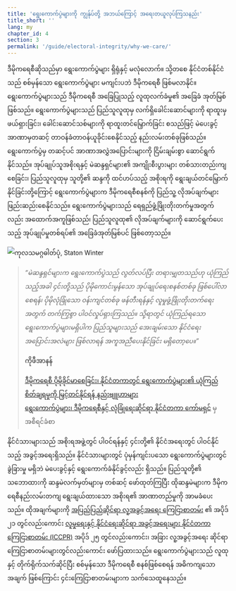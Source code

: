 ```yaml
---
title: 'ရွေးကောက်ပွဲများကို ကျွန်ုပ်တို့ အဘယ်ကြောင့် အရေးတယူလုပ်ကြသနည်း'
title_short: ''
lang: my
chapter_id: 4
section: 3
permalink: '/guide/electoral-integrity/why-we-care/'
---
```


ဒီမိုကရေစီဆိုသည်မှာ ရွေးကောက်ပွဲများ ရှိရုံနှင့် မလုံလောက်။ သို့တစေ နိုင်ငံတစ်နိုင်ငံသည် စစ်မှန်သော ရွေးကောက်ပွဲများ မကျင်းပဘဲ ဒီမိုကရေစီ ဖြစ်မလာနိုင်။ ရွေးကောက်ပွဲများသည် ဒီမိုကရေစီ အခြေပြုသည့် လူထုလက်ခံမှု၏ အခြေခံ အုတ်မြစ်ဖြစ်သည်။ ရွေးကောက်ပွဲများသည် ပြည်သူလူထုမှ လက်ရှိခေါင်းဆောင်များကို ရာထူးမှ ဖယ်ရှားခြင်း၊ ခေါင်းဆောင်သစ်များကို ရာထူးတင်မြှောက်ခြင်း စသည်ဖြင့် မဲပေးခွင့်အာဏာမှတဆင့် တာဝန်ခံတာဝန်ယူခိုင်းစေနိုင်သည့် နည်းလမ်းတစ်ခုဖြစ်သည်။ ရွေးကောက်ပွဲမှ တဆင့်ပင် အာဏာအလွှဲအပြောင်းများကို ငြိမ်းချမ်းစွာ ဆောင်ရွက်နိုင်သည်။ အုပ်ချုပ်သူအစိုးရနှင့် မဲဆန္ဒရှင်များ၏ အကျိုးစီးပွားများ တစ်သားတည်းကျစေခြင်း၊ ပြည်သူလူထုမှ သူတို့၏ ဆန္ဒကို ထင်ဟပ်သည့် အစိုးရကို ရွေးချယ်တင်မြှောက်နိုင်ခြင်းတို့ကြောင့် ရွေးကောက်ပွဲများက ဒီမိုကရေစီစနစ်ကို ပြည်သူ့ လိုအပ်ချက်များ ဖြည်းဆည်းစေနိုင်သည်။ ရွေးကောက်ပွဲများသည် ရေရှည်ဖွံ့ဖြိုးတိုးတက်မှုအတွက်လည်း အထောက်အကူဖြစ်သည်၊ ပြည်သူလူထု၏ လိုအပ်ချက်များကို ဆောင်ရွက်ပေးသည့် အုပ်ချုပ်မှုတစ်ရပ်၏ အခြေခံအုတ်မြစ်ပင် ဖြစ်တော့သည်။

 ![ကုလသမဂ္ဂဓါတ်ပုံ, Staton Winter](/images/guide/UN-Photo-Staton-Winter-482798.jpg) 

> _“မဲဆန္ဒရှင်များက ရွေးကောက်ပွဲသည် လွတ်လပ်ပြီး တရားမျှတသည်ဟု ယုံကြည်သည့်အခါ ၄င်းတို့သည် ပိုမိုကောင်းမွန်သော အုပ်ချုပ်ရေးစနစ်တစ်ခု ဖြစ်ပေါ်လာစေရန်၊ ပိုမိုလုံခြုံသော ဝန်းကျင်တစ်ခု ဖန်တီးရန်နှင့် လူမှုဖွံ့ဖြိုးတိုးတက်ရေးအတွက် တက်ကြွစွာ ပါဝင်လှုပ်ရှားကြသည်။ သို့ရာတွင် ယုံကြည်ရသော ရွေးကောက်ပွဲများမရှိပါက ပြည်သူများသည် အေးချမ်းသော နိုင်ငံရေးအပြောင်းအလဲများ ဖြစ်လာရန် အကူအညီပေးနိုင်ခြင်း မရှိတော့ပေ။”_
> 
> **ကိုဖီအာနန်**
> 
> [ဒီမိုကရေစီ ပိုမိုခိုင်မာစေခြင်း၊ နိုင်ငံတကာတွင် ရွေးကောက်ပွဲများ၏ ယုံကြည်စိတ်ချရမှုကို မြှင့်တင်နိုင်ရန် နည်းဗျူဟာများ](http://www.idea.int/news/deepening-democracy-a-strategy-for-improving-the-integrity-of-elections-worldwide.cfm)  
> [ရွေးကောက်ပွဲများ၊ ဒီမိုကရေစီနှင့် လုံခြုံရေးဆိုင်ရာ နိုင်ငံတကာ ကော်မရှင်](http://www.kofiannanfoundation.org/topics/supporting-democracy-and-elections-with-integrity/) မှ အစီရင်ခံစာ

နိုင်ငံသားများသည် အစိုးရအဖွဲ့တွင် ပါဝင်ရန်နှင့် ၄င်းတို့၏ နိုင်ငံအရေးတွင် ပါဝင်နိုင်သည့် အခွင့်အရေးရှိသည်။ နိုင်ငံသားများတွင် ပုံမှန်ကျင်းပသော ရွေးကောက်ပွဲများတွင် ခွဲခြားမှု မရှိဘဲ မဲပေးခွင့်နှင့် ရွေးကောက်ခံနိုင်ခွင့်လည်း ရှိသည်။ ပြည်သူတို့၏ သဘောထားကို ဆန္ဒမဲလက်မှတ်များမှ တစ်ဆင့် ဖော်ထုတ်ကြပြီး ထိုဆန္ဒမဲများက ဒီမိုကရေစီနည်းလမ်းတကျ ရွေးချယ်ထားသော အစိုးရ၏ အာဏာတည်မှုကို အာမခံပေးသည်။ ထိုအချက်များကို [အပြည်ပြည်ဆိုင်ရာ လူ့အခွင့်အရေး ကြေငြာစာတမ်း](http://www.un.org/my/documents/udhr/index.shtml) ၏ အပိုဒ် ၂၁ တွင်လည်းကောင်း [လူမှုရေးနှင့် နိုင်ငံရေးဆိုင်ရာ အခွင့်အရေးများ နိုင်ငံတကာ ကြေငြာစာတမ်း (ICCPR)](http://www.ohchr.org/my/professionalinterest/pages/ccpr.aspx) အပိုဒ် ၂၅ တွင်လည်းကောင်း၊ အခြား လူ့အခွင့်အရေး ဆိုင်ရာ ကြေငြာစာတမ်းများတွင်လည်းကောင်း ဖော်ပြထားသည်။ ရွေးကောက်ပွဲများသည် လူထုနှင့် တိုက်ရိုက်သက်ဆိုင်ပြီး စစ်မှန်သော ဒီမိုကရေစီ စနစ်ဖြစ်စေရန် အဓိကကျသော အချက် ဖြစ်ကြောင်း ၄င်းကြေငြာစာတမ်းများက သက်သေထူနေသည်။
